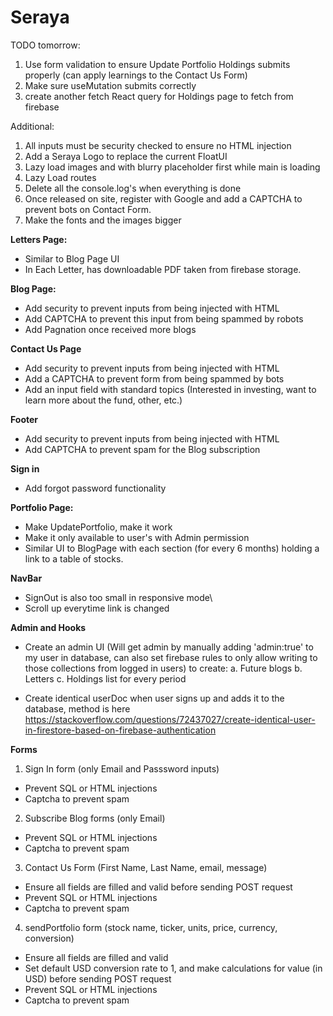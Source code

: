 # Seraya

TODO tomorrow:

1. Use form validation to ensure Update Portfolio Holdings submits properly (can apply learnings to the Contact Us Form)
2. Make sure useMutation submits correctly
3. create another fetch React query for Holdings page to fetch from firebase

Additional:

1. All inputs must be security checked to ensure no HTML injection
2. Add a Seraya Logo to replace the current FloatUI
3. Lazy load images and with blurry placeholder first while main is loading
4. Lazy Load routes
5. Delete all the console.log's when everything is done
6. Once released on site, register with Google and add a CAPTCHA to prevent bots on Contact Form.
7. Make the fonts and the images bigger

<b>Letters Page:</b>

- Similar to Blog Page UI
- In Each Letter, has downloadable PDF taken from firebase storage.

<b>Blog Page:</b>

- Add security to prevent inputs from being injected with HTML
- Add CAPTCHA to prevent this input from being spammed by robots
- Add Pagnation once received more blogs

<b>Contact Us Page</b>

- Add security to prevent inputs from being injected with HTML
- Add a CAPTCHA to prevent form from being spammed by bots
- Add an input field with standard topics (Interested in investing, want to learn more about the fund, other, etc.)

<b>Footer</b>

- Add security to prevent inputs from being injected with HTML
- Add CAPTCHA to prevent spam for the Blog subscription

<b>Sign in</b>

- Add forgot password functionality

<b>Portfolio Page:</b>

- Make UpdatePortfolio, make it work
- Make it only available to user's with Admin permission
- Similar UI to BlogPage with each section (for every 6 months) holding a link to a table of stocks.

<b>NavBar</b>

- SignOut is also too small in responsive mode\
- Scroll up everytime link is changed

<b>Admin and Hooks</b>

- Create an admin UI (Will get admin by manually adding 'admin:true' to my user in database, can also set firebase rules to only allow writing to those collections from logged in users) to create:
  a. Future blogs
  b. Letters
  c. Holdings list for every period

- Create identical userDoc when user signs up and adds it to the database, method is here
  https://stackoverflow.com/questions/72437027/create-identical-user-in-firestore-based-on-firebase-authentication

<b>Forms</b>

1. Sign In form (only Email and Passsword inputs)

- Prevent SQL or HTML injections
- Captcha to prevent spam

2. Subscribe Blog forms (only Email)

- Prevent SQL or HTML injections
- Captcha to prevent spam

3. Contact Us Form (First Name, Last Name, email, message)

- Ensure all fields are filled and valid before sending POST request
- Prevent SQL or HTML injections
- Captcha to prevent spam

4. sendPortfolio form (stock name, ticker, units, price, currency, conversion)

- Ensure all fields are filled and valid
- Set default USD conversion rate to 1, and make calculations for value (in USD) before sending POST request
- Prevent SQL or HTML injections
- Captcha to prevent spam
